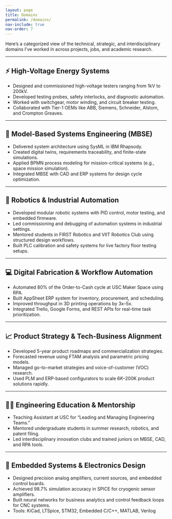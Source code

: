 ```yaml
---
layout: page
title: Domains
permalink: /domains/
nav-include: true
nav-order: 7
---
```


Here’s a categorized view of the technical, strategic, and interdisciplinary domains I’ve worked in across projects, jobs, and academic research.

---

## ⚡ High-Voltage Energy Systems
- Designed and commissioned high-voltage testers ranging from 1kV to 200kV.
- Developed testing probes, safety interlocks, and diagnostic automation.
- Worked with switchgear, motor winding, and circuit breaker testing.
- Collaborated with Tier-1 OEMs like ABB, Siemens, Schneider, Alstom, and Crompton Greaves.

---

## 🧠 Model-Based Systems Engineering (MBSE)
- Delivered system architecture using SysML in IBM Rhapsody.
- Created digital twins, requirements traceability, and finite-state simulations.
- Applied BPMN process modeling for mission-critical systems (e.g., space mission simulation).
- Integrated MBSE with CAD and ERP systems for design cycle optimization.

---

## 🤖 Robotics & Industrial Automation
- Developed modular robotic systems with PID control, motor testing, and embedded firmware.
- Led commissioning and debugging of automation systems in industrial settings.
- Mentored students in FIRST Robotics and VIIT Robotics Club using structured design workflows.
- Built PLC calibration and safety systems for live factory floor testing setups.

---

## 💻 Digital Fabrication & Workflow Automation
- Automated 80% of the Order-to-Cash cycle at USC Maker Space using RPA.
- Built AppSheet ERP system for inventory, procurement, and scheduling.
- Improved throughput in 3D printing operations by 3x–5x.
- Integrated Trello, Google Forms, and REST APIs for real-time task prioritization.

---

## 📈 Product Strategy & Tech-Business Alignment
- Developed 5-year product roadmaps and commercialization strategies.
- Forecasted revenue using FTAM analysis and parametric pricing models.
- Managed go-to-market strategies and voice-of-customer (VOC) research.
- Used PLM and ERP-based configurators to scale $6K–$200K product solutions rapidly.

---

## 🧑‍🏫 Engineering Education & Mentorship
- Teaching Assistant at USC for “Leading and Managing Engineering Teams.”
- Mentored undergraduate students in summer research, robotics, and patent filing.
- Led interdisciplinary innovation clubs and trained juniors on MBSE, CAD, and RPA tools.

---

## 🧪 Embedded Systems & Electronics Design
- Designed precision analog amplifiers, current sources, and embedded control boards.
- Achieved 98.7% simulation accuracy in SPICE for cryogenic sensor amplifiers.
- Built neural networks for business analytics and control feedback loops for CNC systems.
- Tools: KiCad, LTSpice, STM32, Embedded C/C++, MATLAB, Verilog
